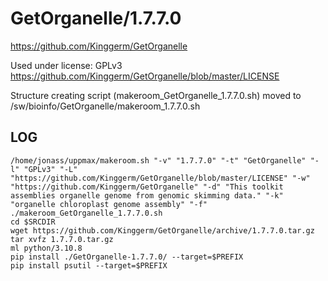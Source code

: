 GetOrganelle/1.7.7.0
========================

<https://github.com/Kinggerm/GetOrganelle>

Used under license:
GPLv3
<https://github.com/Kinggerm/GetOrganelle/blob/master/LICENSE>

Structure creating script (makeroom_GetOrganelle_1.7.7.0.sh) moved to /sw/bioinfo/GetOrganelle/makeroom_1.7.7.0.sh

LOG
---

    /home/jonass/uppmax/makeroom.sh "-v" "1.7.7.0" "-t" "GetOrganelle" "-l" "GPLv3" "-L" "https://github.com/Kinggerm/GetOrganelle/blob/master/LICENSE" "-w" "https://github.com/Kinggerm/GetOrganelle" "-d" "This toolkit assemblies organelle genome from genomic skimming data." "-k" "organelle chloroplast genome assembly" "-f"
    ./makeroom_GetOrganelle_1.7.7.0.sh
    cd $SRCDIR
    wget https://github.com/Kinggerm/GetOrganelle/archive/1.7.7.0.tar.gz
    tar xvfz 1.7.7.0.tar.gz
    ml python/3.10.8
    pip install ./GetOrganelle-1.7.7.0/ --target=$PREFIX
    pip install psutil --target=$PREFIX

